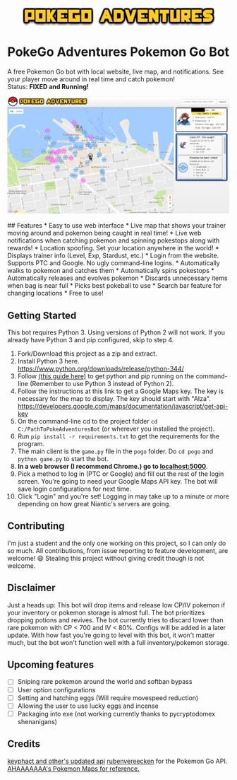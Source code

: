 <p align="center"><img src="pogo/static/images/title.png"></p>

# PokeGo Adventures Pokemon Go Bot
A free Pokemon Go bot with local website, live map, and notifications. See your player move around in real time and catch pokemon!  
Status: **FIXED and Running!**
<p align="center"><img src="pogo/static/images/game.png"></p>
## Features
* Easy to use web interface
* Live map that shows your trainer moving around and pokemon being caught in real time!
* Live web notifications when catching pokemon and spinning pokestops along with rewards!
* Location spoofing. Set your location anywhere in the world!
* Displays trainer info (Level, Exp, Stardust, etc.)
* Login from the website. Supports PTC and Google. No ugly command-line logins.
* Automatically walks to pokemon and catches them
* Automatically spins pokestops
* Automatically releases and evolves pokemon
* Discards unnecessary items when bag is near full
* Picks best pokeball to use
* Search bar feature for changing locations
* Free to use!

## Getting Started
This bot requires Python 3. Using versions of Python 2 will not work. If you already have Python 3 and pip configured, skip to step 4.  
1. Fork/Download this project as a zip and extract.  
2. Install Python 3 here. https://www.python.org/downloads/release/python-344/  
3. Follow [(this guide here)](https://github.com/AHAAAAAAA/PokemonGo-Map/wiki/Windows-Installation-and-requirements) to get python and pip running on the command-line (Remember to use Python 3 instead of Python 2).  
4. Follow the instructions at this link to get a Google Maps key. The key is necessary for the map to display. The key should start with "AIza".  
https://developers.google.com/maps/documentation/javascript/get-api-key  
5. On the command-line cd to the project folder `cd C:/PathToPokeAdventuresBot` (or wherever you installed the project).  
6. Run `pip install -r requirements.txt` to get the requirements for the program.  
7. The main client is the `game.py` file in the `pogo` folder. Do `cd pogo` and `python game.py` to start the bot.  
8. **In a web browser (I recommend Chrome.) go to [**localhost:5000**](localhost:5000)**.  
9. Pick a method to log in (PTC or Google) and fill out the rest of the login screen. You're going to need your Google Maps API key. The bot will save login configurations for next time.  
10. Click "Login" and you're set! Logging in may take up to a minute or more depending on how great Niantic's servers are going.

## Contributing
I'm just a student and the only one working on this project, so I can only do so much. All contributions, from issue reporting to feature development, are welcome! :smile: Stealing this project without giving credit though is not welcome.

## Disclaimer
Just a heads up: This bot will drop items and release low CP/IV pokemon if your inventory or pokemon storage is almost full. The bot prioritizes dropping potions and revives. The bot currently tries to discard lower than rare pokemon with CP < 700 and IV < 80%. Configs will be added in a later update. With how fast you're going to level with this bot, it won't matter much, but the bot won't function well with a full inventory/pokemon storage.

## Upcoming features

- [ ] Sniping rare pokemon around the world and softban bypass  
- [ ] User option configurations  
- [ ] Setting and hatching eggs (Will require movespeed reduction)  
- [ ] Allowing the user to use lucky eggs and incense  
- [ ] Packaging into exe (not working currently thanks to pycryptodomex shenanigans)  

## Credits
[keyphact and other's updated api](https://github.com/keyphact/pgoapi)
[rubenvereecken](https://github.com/rubenvereecken/pokemongo-api) for the Pokemon Go API.  
[AHAAAAAAA's Pokemon Maps for reference.](https://github.com/AHAAAAAAA/PokemonGo-Map)
